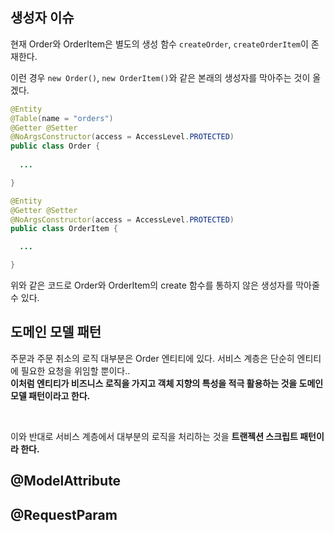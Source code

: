 
## 생성자 이슈
현재 Order와 OrderItem은 별도의 생성 함수 `createOrder`, `createOrderItem`이 존재한다. <br>

이런 경우 `new Order()`, `new OrderItem()`와 같은 본래의 생성자를 막아주는 것이 올겠다.

```java
@Entity
@Table(name = "orders")
@Getter @Setter
@NoArgsConstructor(access = AccessLevel.PROTECTED)
public class Order {
  
  ...

}

@Entity
@Getter @Setter
@NoArgsConstructor(access = AccessLevel.PROTECTED)
public class OrderItem {

  ...

}
```
위와 같은 코드로 Order와 OrderItem의 create 함수를 통하지 않은 생성자를 막아줄 수 있다.


## 도메인 모델 패턴
주문과 주문 취소의 로직 대부분은 Order 엔티티에 있다. 서비스 계층은 단순히 엔티티에 필요한 요청을 위임할 뿐이다.. <br> 
**이처럼 엔티티가 비즈니스 로직을 가지고 객체 지향의 특성을 적극 활용하는 것을 도메인 모델 패턴이라고 한다.** <br>

<br>

이와 반대로 서비스 계층에서 대부분의 로직을 처리하는 것을 **트랜젝션 스크립트 패턴이라 한다.**

## @ModelAttribute

## @RequestParam